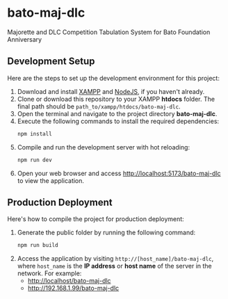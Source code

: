 # bato-maj-dlc
Majorette and DLC Competition Tabulation System for Bato Foundation Anniversary


## Development Setup
Here are the steps to set up the development environment for this project:

1. Download and install
   [XAMPP](https://www.apachefriends.org/download.html)
   and [NodeJS](https://nodejs.org/en/),
   if you haven't already.
2. Clone or download this repository to your XAMPP **htdocs** folder.
   The final path should be `path_to/xampp/htdocs/bato-maj-dlc`.
3. Open the terminal and navigate to the project directory **bato-maj-dlc**.
4. Execute the following commands to install the required dependencies:
   ```sh
   npm install
   ```
5. Compile and run the development server with hot reloading:
   ```sh
   npm run dev
   ```
6. Open your web browser and access <http://localhost:5173/bato-maj-dlc> to view the application.


## Production Deployment
Here's how to compile the project for production deployment:

1. Generate the public folder by running the following command:
   ```sh
   npm run build
   ```
2. Access the application by visiting `http://[host_name]/bato-maj-dlc`,
   where `host_name` is the **IP address** or **host name** of the server in the network.
   For example:
     - <http://localhost/bato-maj-dlc>
     - <http://192.168.1.99/bato-maj-dlc>